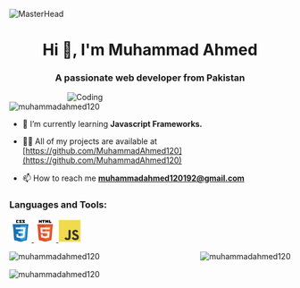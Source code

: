 ![MasterHead](https://user-images.githubusercontent.com/58959408/232639433-cb0aea21-66f0-4508-a771-85e2089c5a87.gif)
<h1 align="center">Hi 👋, I'm Muhammad Ahmed</h1>
<h3 align="center">A passionate web developer from Pakistan</h3>
<img align="right" alt="Coding" width="400" src="https://media.tenor.com/NOYF3f82b_gAAAAC/programmer.gif">

<p align="left"> <img src="https://komarev.com/ghpvc/?username=muhammadahmed120&label=Profile%20views&color=0e75b6&style=flat" alt="muhammadahmed120" /> </p>

- 🌱 I’m currently learning **Javascript Frameworks.**

- 👨‍💻 All of my projects are available at [https://github.com/MuhammadAhmed120](https://github.com/MuhammadAhmed120)

- 📫 How to reach me **muhammadahmed120192@gmail.com**


<h3 align="left">Languages and Tools:</h3>
<a href="https://www.w3schools.com/css/" target="_blank" rel="noreferrer"> <img src="https://raw.githubusercontent.com/devicons/devicon/master/icons/css3/css3-original-wordmark.svg" alt="css3" width="40" height="40"/> </a> <a href="https://www.w3.org/html/" target="_blank" rel="noreferrer"> <img src="https://raw.githubusercontent.com/devicons/devicon/master/icons/html5/html5-original-wordmark.svg" alt="html5" width="40" height="40"/> </a> <a href="https://developer.mozilla.org/en-US/docs/Web/JavaScript" target="_blank" rel="noreferrer"> <img src="https://raw.githubusercontent.com/devicons/devicon/master/icons/javascript/javascript-original.svg" alt="javascript" width="40" height="40"/> </a> </p>


<p><img align="left" src="https://github-readme-stats.vercel.app/api/top-langs?username=muhammadahmed120&show_icons=true&locale=en&layout=compact" alt="muhammadahmed120" /></p>

<p>&nbsp;<img align="right" src="https://github-readme-stats.vercel.app/api?username=muhammadahmed120&show_icons=true&locale=en" alt="muhammadahmed120" /></p>

<p><img align="center" src="https://github-readme-streak-stats.herokuapp.com/?user=muhammadahmed120&" alt="muhammadahmed120" /></p>
